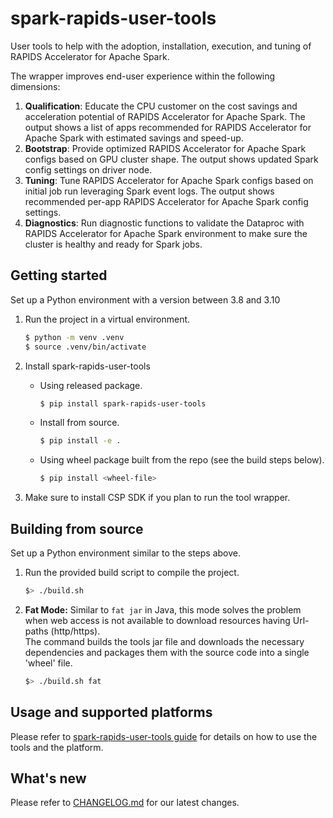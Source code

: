 # spark-rapids-user-tools

User tools to help with the adoption, installation, execution, and tuning of RAPIDS Accelerator for Apache Spark.

The wrapper improves end-user experience within the following dimensions:
1. **Qualification**: Educate the CPU customer on the cost savings and acceleration potential of RAPIDS Accelerator for
   Apache Spark. The output shows a list of apps recommended for RAPIDS Accelerator for Apache Spark with estimated savings
   and speed-up.
2. **Bootstrap**: Provide optimized RAPIDS Accelerator for Apache Spark configs based on GPU cluster shape. The output
   shows updated Spark config settings on driver node.
3. **Tuning**: Tune RAPIDS Accelerator for Apache Spark configs based on initial job run leveraging Spark event logs. The output
   shows recommended per-app RAPIDS Accelerator for Apache Spark config settings.
4. **Diagnostics**: Run diagnostic functions to validate the Dataproc with RAPIDS Accelerator for Apache Spark environment to
   make sure the cluster is healthy and ready for Spark jobs.


## Getting started

Set up a Python environment with a version between 3.8 and 3.10

1. Run the project in a virtual environment.
    ```sh
    $ python -m venv .venv
    $ source .venv/bin/activate
    ```
2. Install spark-rapids-user-tools 
    - Using released package.
      
      ```sh
      $ pip install spark-rapids-user-tools
      ```
    - Install from source.

      ```sh
      $ pip install -e .
      ```
    - Using wheel package built from the repo (see the build steps below).
      ```sh
      $ pip install <wheel-file>
      ```


3. Make sure to install CSP SDK if you plan to run the tool wrapper.

## Building from source

Set up a Python environment similar to the steps above.

1. Run the provided build script to compile the project.

   ```sh
   $> ./build.sh
   ```
 
2. **Fat Mode:** Similar to `fat jar` in Java, this mode solves the problem when web access is not
   available to download resources having Url-paths (http/https).  
   The command builds the tools jar file and downloads the necessary dependencies and packages them
   with the source code into a single 'wheel' file.

   ```sh
   $> ./build.sh fat
   ```
 
## Usage and supported platforms

Please refer to [spark-rapids-user-tools guide](https://github.com/NVIDIA/spark-rapids-tools/blob/main/user_tools/docs/index.md) for details on how to use the tools
and the platform.

## What's new

Please refer to [CHANGELOG.md](https://github.com/NVIDIA/spark-rapids-tools/blob/main/CHANGELOG.md) for our latest changes.
